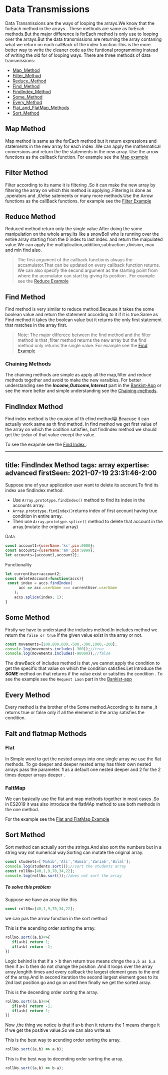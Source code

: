 # Data Transmissions

Data Transmissions are the ways of looping the arrays.We know that the forEach method in the arrays .
These methods are same as forEcah methods.But the major difference is forEach method is only use to
looping over the arrays.But the data transmissions are returning the array contaning what we return
on each callBack of the index function.This is the more better way to write the cleaner code as the
funtional programming instead of writing the old for of looping ways.
There are three methods of data transmissions:

- [Map_Method](#map-method)
- [Filter_Method](#filter-method)
- [Reduce_Method](#reduce-method)
- [Find_Method](#find-method)
- [FindIndex_Method](#findindex-method)
- [Some_Method](#some-method)
- [Every_Method](#every-method)
- [Flat_and_FlatMap_Methods](#falt-and-flatmap-methods)
- [Sort_Method](#sort-method)

## Map Method

Map method is same as the forEach method but it return expressions and statements in the new array for
each index .We can apply the mathematical conversions and return the the statements in the new array.
Use the arrow functions as the callback function.
For example see the [Map example](/Step_9_Arrays/mapMethod.js)

## Filter Method

Filter according to its name it is filtering .So it can make the new array by filtering the
array on which this method is applying .Filtering is done as ,operators and ,if/else satements
or many more methods.Use the Arrow functions as the callBack functions.
for example see the [Filter Example](/Step_9_Arrays/filterMethod.js)

## Reduce Method

Reduced method return only the single value.After doing the some manipulation on the whole
array.Its like a snowBoll who is running over the entire array starting from the 0 index to last index.
and return the maipulated value.We can apply the multiplication,addition,subtraction ,division,
max and min find also.

> The first argument of the callback functionis always the accamulator.That can be updated on every callback function returns.
> We can also specify the second argument as the starting point from where the accmulator can start by giving its position .
> For example see the [Reduce Example](/Step_9_Arrays/reduceMethod.js)

## Find Method

Find method is very similar to reduce method.Because it takes the some boolean value and return the
statement according to it if it is true.Same as Find method it takes the boolean value
but it returns the only first statement that matches in the array first.

> Note:
> The major differece between the find method and the filter method is that ,filter method returns the new array but the find method only returns the single value.
> For example see the [Find Example](/Step_9_Arrays/findMethod.js)

### Chaining Methods

The chaining methods are simple as apply all the map,filter and reduce methods together and avoid to make the new varaibles.
For better understanding see the **_Income,Outcome,Interest_** part in the [Bankist-App](/Step_9_Arrays/Jones_Schedtmen_project_Bankist_starter/script.js) or see the more better and simple
understanding see the [Chaining-methods](/Step_9_Arrays/chainingMethods.js).

## FindIndex Method

Find index method is the cousion of th efind method😁.Beacuse it can actually work same as th find method. In find method we get first value of the array on which the codition satisfies, but findIndex method we should get the `index` of that value except the value.

To see the exapmle see the [Find Index ](/Step_9_Arrays/findIndex.js).

---
title: FindIndex Method
tags: array
expertise: advanced
firstSeen: 2021-07-19 23:31:46-2:00
---

Suppose one of your application user want to delete its account.To find its index use findIndex method.

- Use `Array.prototype.findIndex()` method to find its index in the accounts array.
- `Array.prototype.findIndex()`returns index of first account having true condition in entire array.
- Then use `Array.prototype.splice()` method to delete that account in the array.(mutate the original array)

Data
```js
const account1={userName:'ks',pin:0000};
const account2={userName:'am',pin:9999};
let accounts=[account1,account2];
```
Functionality
```js
let currentUser=account2;
const deleteAccount=function(accs){
 const index = accs.findIndex(
      acc => acc.userName === currentUser.userName
    );
    accs.splice(index, 1); 
}
```

## Some Method

Firstly we have to understand the includes method.In includes method we return the `false or true` if
the given value exist in tha array or not.

```js
const movements=[100,800,600,-500,-300,1000,-200];
console.log(movements.includes(-300));//true
console.log(movements.includes(-90000));//false

```

The drawBack of includes method is that ,we cannot apply the condition to get the specific that value
on which the condition satisfies.Let Introduce the **_SOME_** method on that returns if the value exist or satisfies the condition .
To see the example see the `Request Laon` part in the [Bankist-app](/Step_9_Arrays/Jones_Schedtmen_project_Bankist_starter/script.js)

## Every Method

Every method is the brother of the Some method.According to its name ,it returns true or false
only if all the elemenst in the array satisfies the condition.

## Falt and flatmap Methods

### Flat

In Simple word to get the nested arrays into one single array we use the flat methods.
To go deeper and deeper nested array has thietr own nested arrays pass the parameter.
**1** as a default one nested deeper and 2 for the 2 times deeper arrays deeper .

### FaltMap

We can basically use the flat and map methods together in most cases .So in ES2019 it was also introduce the flatMAp method to use both methods in the one method.

For the example see the [Flat and FlatMap Example](/Step_9_Arrays/flat_and_flatMap_methods.js)

## Sort Method

Sort method can actually sort the strings.And also sort the numbers but in a string way not numerical way.Sorting can mutate the original array.

```js
const students=['Muhib','Ali','Hamza','Zariab','Bilal'];
console.log(students.sort());//sort the students array
const rollNo=[40,1,9,70,34,22];
console.log(rollNo.sort());//does not sort the array

```

##### To solve this problem

Suppose we have an array like this

```js
const rollNo=[40,1,9,70,34,22];

```

we can pas the arrow function in the sort method


This is the acending order sorting the array.
```js
rollNo.sort((a,b)=>{
   if(a>b) return 1;
   if(a<b) return -1;
})

```
Logic behind is that if a > b then return true means chnge the `a,b as b,a ` then if a< b then do not change the position .And it loops over the array array.lenghth times and every callback the largest element goes to the end of the array.And In second iteration the second largest element goes to its 2nd last position.go and go on and then finally we get the sorted array.

This is the decending order sorting the array.
```js
rollNo.sort((a,b)=>{
   if(a>b) return -1;
   if(a<b) return 1;
})

```
Now ,the thing we notice is that if a>b then it returns the 1 means change it if we get the positive value.So we can also write as 

This is the best way to  acending order sorting the array.
```js
rollNo.sort((a,b) => a-b);

```

This is the best way to  decending order sorting the array.
```js
rollNo.sort((a,b) => b-a);

```

